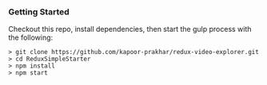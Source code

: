### Getting Started
Checkout this repo, install dependencies, then start the gulp process with the following:

```
> git clone https://github.com/kapoor-prakhar/redux-video-explorer.git
> cd ReduxSimpleStarter
> npm install
> npm start
```
